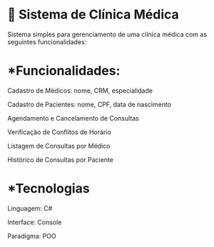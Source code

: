 #  🏥 Sistema de Clínica Médica

Sistema simples para gerenciamento de uma clínica médica com as seguintes funcionalidades:

# *Funcionalidades:
Cadastro de Médicos: nome, CRM, especialidade

Cadastro de Pacientes: nome, CPF, data de nascimento

Agendamento e Cancelamento de Consultas

Verificação de Conflitos de Horário

Listagem de Consultas por Médico

Histórico de Consultas por Paciente



# *Tecnologias
Linguagem: C#

Interface: Console

Paradigma: POO
